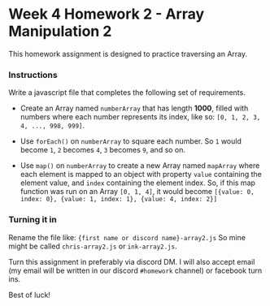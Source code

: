 # Week 4 Homework 2 - Array Manipulation 2

This homework assignment is designed to practice traversing an Array.

### Instructions

Write a javascript file that completes the following set of requirements.

- Create an Array named `numberArray` that has length **1000**, filled with numbers where each number represents its index, like so: `[0, 1, 2, 3, 4, ..., 998, 999]`.

- Use `forEach()` on `numberArray` to square each number. So `1` would become `1`, `2` becomes `4`, `3` becomes `9`, and so on.

- Use `map()` on `numberArray` to create a new Array named `mapArray` where each element is mapped to an object with property `value` containing the element value, and `index` containing the element index. So, if this map function was run on an Array `[0, 1, 4]`, it would become `[{value: 0, index: 0}, {value: 1, index: 1}, {value: 4, index: 2}]`

### Turning it in

Rename the file like: `{first name or discord name}-array2.js` So mine might be called `chris-array2.js` or `ink-array2.js`.

Turn this assignment in preferably via discord DM. I will also accept email (my email will be written in our discord `#homework` channel) or facebook turn ins.

Best of luck!